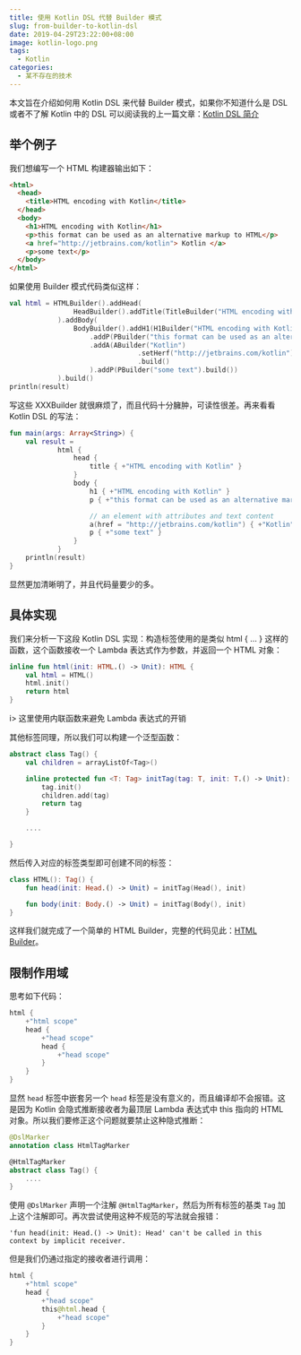```yaml
---
title: 使用 Kotlin DSL 代替 Builder 模式
slug: from-builder-to-kotlin-dsl
date: 2019-04-29T23:22:00+08:00
image: kotlin-logo.png
tags:
  - Kotlin
categories:
  - 某不存在的技术
---
```


本文旨在介绍如何用 Kotlin DSL 来代替 Builder 模式，如果你不知道什么是 DSL 或者不了解 Kotlin 中的 DSL 可以阅读我的上一篇文章：[Kotlin DSL 简介](/p/introduction-to-kotlin-dsl)

 <!--more-->

## 举个例子

我们想编写一个 HTML 构建器输出如下：

```html
<html>
  <head>
    <title>HTML encoding with Kotlin</title>
  </head>
  <body>
    <h1>HTML encoding with Kotlin</h1>
    <p>this format can be used as an alternative markup to HTML</p>
    <a href="http://jetbrains.com/kotlin"> Kotlin </a>
    <p>some text</p>
  </body>
</html>
```

如果使用 Builder 模式代码类似这样：

```kotlin
val html = HTMLBuilder().addHead(
                HeadBuilder().addTitle(TitleBuilder("HTML encoding with Kotlin").build())
            ).addBody(
                BodyBuilder().addH1(H1Builder("HTML encoding with Kotlin"))
                    .addP(PBuilder("this format can be used as an alternative markup to HTML").build())
                    .addA(ABuilder("Kotlin")
                                .setHerf("http://jetbrains.com/kotlin")
                                .build()
                    ).addP(PBuilder("some text").build())
            ).build()
println(result)
```

写这些 XXXBuilder 就很麻烦了，而且代码十分臃肿，可读性很差。再来看看 Kotlin DSL 的写法：

```kotlin
fun main(args: Array<String>) {
    val result =
            html {
                head {
                    title { +"HTML encoding with Kotlin" }
                }
                body {
                    h1 { +"HTML encoding with Kotlin" }
                    p { +"this format can be used as an alternative markup to HTML" }

                    // an element with attributes and text content
                    a(href = "http://jetbrains.com/kotlin") { +"Kotlin" }
                    p { +"some text" }
                }
            }
    println(result)
}
```

显然更加清晰明了，并且代码量要少的多。

## 具体实现

我们来分析一下这段 Kotlin DSL 实现：构造标签使用的是类似 html { ... } 这样的函数，这个函数接收一个 Lambda 表达式作为参数，并返回一个 HTML 对象：

```kotlin
inline fun html(init: HTML.() -> Unit): HTML {
    val html = HTML()
    html.init()
    return html
}
```

i> 这里使用内联函数来避免 Lambda 表达式的开销

其他标签同理，所以我们可以构建一个泛型函数：

```kotlin
abstract class Tag() {
    val children = arrayListOf<Tag>()

    inline protected fun <T: Tag> initTag(tag: T, init: T.() -> Unit): T {
        tag.init()
        children.add(tag)
        return tag
    }

    ....

}
```

然后传入对应的标签类型即可创建不同的标签：

```kotlin
class HTML(): Tag() {
    fun head(init: Head.() -> Unit) = initTag(Head(), init)

    fun body(init: Body.() -> Unit) = initTag(Body(), init)
}
```

这样我们就完成了一个简单的 HTML Builder，完整的代码见此：[HTML Builder](https://try.kotlinlang.org/#/Examples/Longer%20examples/HTML%20Builder/HTML%20Builder.kt)。

## 限制作用域

思考如下代码：

```kotlin
html {
    +"html scope"
    head {
        +"head scope"
        head {
            +"head scope"
        }
    }
}
```

显然 `head` 标签中嵌套另一个 `head` 标签是没有意义的，而且编译却不会报错。这是因为 Kotlin 会隐式推断接收者为最顶层 Lambda 表达式中 this 指向的 HTML 对象。所以我们要修正这个问题就要禁止这种隐式推断：

```kotlin
@DslMarker
annotation class HtmlTagMarker

@HtmlTagMarker
abstract class Tag() {
    ....
}
```

使用 `@DslMarker` 声明一个注解 `@HtmlTagMarker`，然后为所有标签的基类 `Tag` 加上这个注解即可。再次尝试使用这种不规范的写法就会报错：

```plaintext
'fun head(init: Head.() -> Unit): Head' can't be called in this context by implicit receiver.
```

但是我们仍通过指定的接收者进行调用：

```kotlin
html {
    +"html scope"
    head {
        +"head scope"
        this@html.head {
            +"head scope"
        }
    }
}
```
